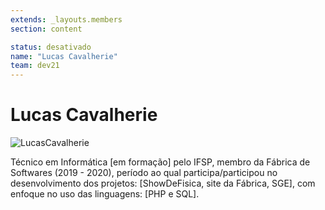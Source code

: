 ```yaml
---
extends: _layouts.members
section: content

status: desativado
name: "Lucas Cavalherie"
team: dev21
---
```


# Lucas Cavalherie

 ![LucasCavalherie]()

Técnico em Informática [em formação] pelo IFSP, membro da Fábrica de Softwares (2019 - 2020), período ao qual participa/participou no desenvolvimento dos projetos: [ShowDeFisica, site da Fábrica, SGE], com enfoque no uso das linguagens: [PHP e SQL].
